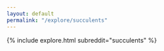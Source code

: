 ```yaml
---
layout: default
permalink: "/explore/succulents"
---
```


<link rel="stylesheet" type="text/css" href="/static/css/explore.css">
{% include explore.html subreddit="succulents" %}
